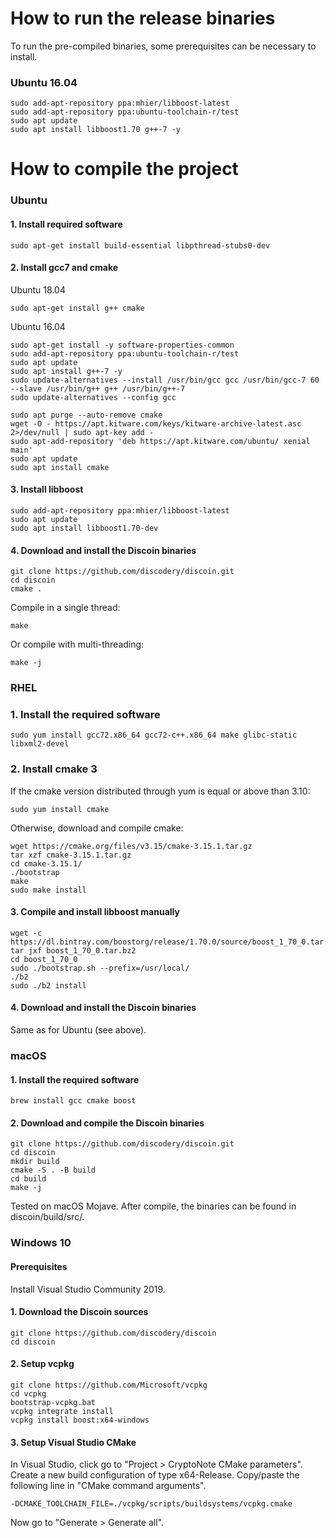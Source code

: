 # How to run the release binaries
To run the pre-compiled binaries, some prerequisites can be necessary to install.
### Ubuntu 16.04
```
sudo add-apt-repository ppa:mhier/libboost-latest
sudo add-apt-repository ppa:ubuntu-toolchain-r/test
sudo apt update
sudo apt install libboost1.70 g++-7 -y
```
# How to compile the project
###  Ubuntu
#### 1. Install required software
```
sudo apt-get install build-essential libpthread-stubs0-dev
```
#### 2. Install gcc7 and cmake
Ubuntu 18.04
```
sudo apt-get install g++ cmake
```
Ubuntu 16.04
```
sudo apt-get install -y software-properties-common
sudo add-apt-repository ppa:ubuntu-toolchain-r/test
sudo apt update
sudo apt install g++-7 -y
sudo update-alternatives --install /usr/bin/gcc gcc /usr/bin/gcc-7 60 --slave /usr/bin/g++ g++ /usr/bin/g++-7 
sudo update-alternatives --config gcc

sudo apt purge --auto-remove cmake
wget -O - https://apt.kitware.com/keys/kitware-archive-latest.asc 2>/dev/null | sudo apt-key add -
sudo apt-add-repository 'deb https://apt.kitware.com/ubuntu/ xenial main'
sudo apt update
sudo apt install cmake
```
#### 3. Install libboost
```
sudo add-apt-repository ppa:mhier/libboost-latest
sudo apt update
sudo apt install libboost1.70-dev
```
#### 4. Download and install the Discoin binaries
```
git clone https://github.com/discodery/discoin.git
cd discoin
cmake .
```
Compile in a single thread:
```
make
```
Or compile with multi-threading:
```
make -j
```
### RHEL
### 1. Install the required software
```
sudo yum install gcc72.x86_64 gcc72-c++.x86_64 make glibc-static libxml2-devel
```
### 2. Install cmake 3
If the cmake version distributed through yum is equal or above than 3.10:
```
sudo yum install cmake
```
Otherwise, download and compile cmake:
```
wget https://cmake.org/files/v3.15/cmake-3.15.1.tar.gz
tar xzf cmake-3.15.1.tar.gz
cd cmake-3.15.1/
./bootstrap
make
sudo make install
```
#### 3. Compile and install libboost manually
```
wget -c https://dl.bintray.com/boostorg/release/1.70.0/source/boost_1_70_0.tar.bz2
tar jxf boost_1_70_0.tar.bz2
cd boost_1_70_0
sudo ./bootstrap.sh --prefix=/usr/local/
./b2
sudo ./b2 install
```
#### 4. Download and install the Discoin binaries
Same as for Ubuntu (see above).
### macOS
#### 1. Install the required software
```
brew install gcc cmake boost
```
#### 2. Download and compile the Discoin binaries
```
git clone https://github.com/discodery/discoin.git
cd discoin
mkdir build
cmake -S . -B build
cd build
make -j
```
Tested on macOS Mojave. After compile, the binaries can be found in discoin/build/src/.
### Windows 10
#### Prerequisites
Install Visual Studio Community 2019.
#### 1. Download the Discoin sources
```
git clone https://github.com/discodery/discoin
cd discoin
```
#### 2. Setup vcpkg
```
git clone https://github.com/Microsoft/vcpkg
cd vcpkg 
bootstrap-vcpkg.bat
vcpkg integrate install
vcpkg install boost:x64-windows
```
#### 3. Setup Visual Studio CMake
In Visual Studio, click go to "Project > CryptoNote CMake parameters".
Create a new build configuration of type x64-Release.
Copy/paste the following line in "CMake command arguments".
```
-DCMAKE_TOOLCHAIN_FILE=./vcpkg/scripts/buildsystems/vcpkg.cmake
```
Now go to "Generate > Generate all".